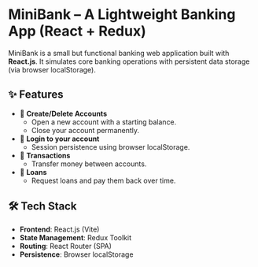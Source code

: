 # MiniBank – A Lightweight Banking App (React + Redux)

MiniBank is a small but functional banking web application built with **React.js**. It simulates core banking operations with persistent data storage (via browser localStorage).

## ✨ Features

- 🏦 **Create/Delete Accounts**
  - Open a new account with a starting balance.
  - Close your account permanently.
- 🔐 **Login to your account**
  - Session persistence using browser localStorage.
- 💸 **Transactions**
  - Transfer money between accounts.
- 📝 **Loans**
  - Request loans and pay them back over time.

## 🛠️ Tech Stack

- **Frontend**: React.js (Vite)
- **State Management**: Redux Toolkit
- **Routing**: React Router (SPA)
- **Persistence**: Browser localStorage
